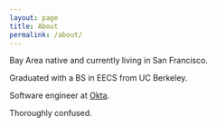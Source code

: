 ```yaml
---
layout: page
title: About
permalink: /about/
---
```


Bay Area native and currently living in San Francisco.

Graduated with a BS in EECS from UC Berkeley.

Software engineer at [Okta](https://www.okta.com/).

Thoroughly confused.
